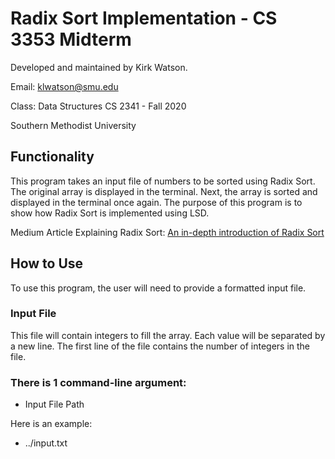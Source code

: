 # Radix Sort Implementation - CS 3353 Midterm

Developed and maintained by Kirk Watson.

Email: klwatson@smu.edu

Class: Data Structures CS 2341 - Fall 2020

Southern Methodist University

## Functionality
This program takes an input file of numbers to be sorted using Radix Sort.
The original array is displayed in the terminal.
Next, the array is sorted and displayed in the terminal once again.
The purpose of this program is to show how Radix Sort is implemented using LSD.

Medium Article Explaining Radix Sort: [An in-depth introduction of Radix Sort](https://medium.com/smucs/my-algorithm-adventure-radix-sort-669bfc1db0a1)

## How to Use
To use this program, the user will need to provide a formatted input file.

### Input File
This file will contain integers to fill the array.
Each value will be separated by a new line.
The first line of the file contains the number of integers in the file.

### There is 1 command-line argument:
* Input File Path

Here is an example:
* ../input.txt
